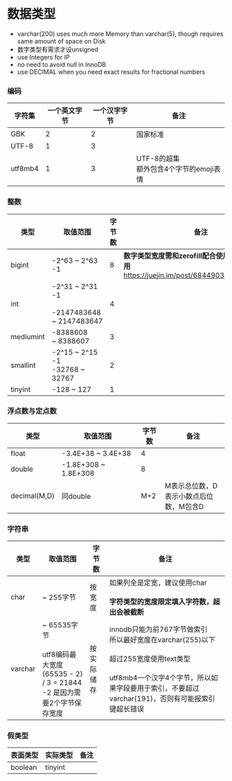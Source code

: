# 数据类型

- varchar(200) uses much more Memory than varchar(5), though requires same amount of space on Disk
- 数字类型有需求才设unsigned
- use Integers for IP
- no need to avoid null in InnoDB
- use DECIMAL when you need exact results for fractional numbers


### 编码
| 字符集 | 一个英文字节 | 一个汉字字节 | 备注 |
| --- | --- | --- | --- |
| GBK | 2 | 2 | 国家标准 |
| UTF-8 | 1 | 3 |  |
| utf8mb4 | 1 | 3 | UTF-8的超集<br />额外包含4个字节的emoji表情 |

### 整数
| 类型 | 取值范围 | 字节数 | 备注 |
| --- | --- | --- | --- |
| bigint | -2^63 ~ 2^63 -1 | 8 | **数字类型宽度需和zerofill配合使用，否则毫无作用**<br> https://juejin.im/post/6844903621289574414|
| int | -2^31 ~ 2^31 -1<br /><br />-2147483648 ~ 2147483647 | 4 |  |
| mediumint | -8388608 ~ 8388607 | 3 |  |
| smallint | -2^15 ~ 2^15 -1<br />-32768 ~ 32767 | 2 |  |
| tinyint | -128 ~ 127 | 1 |  |


### 浮点数与定点数

| 类型 | 取值范围 | 字节数 | 备注 |
| --- | --- | --- | --- |
| float | -3.4E+38 ~ 3.4E+38 | 4 |  |
| double | -1.8E+308 ~ 1.8E+308 | 8 |  |
| decimal(M,D) | 同double | M+2 | M表示总位数，D表示小数点后位数，M包含D |


### 字符串
| 类型 | 取值范围 | 字节数 | 备注 |
| --- | --- | --- | --- |
| char | ~ 255字节 | 按宽度 | 如果列全是定宽，建议使用char<br /><br />**字符类型的宽度限定填入字符数，超出会被截断** |
| varchar | ~ 65535字节<br /><br />utf8编码最大宽度<br />(65535 - 2) / 3 = 21844<br />-2 是因为需要2个字节保存宽度 | 按实际储存 | innodb只能为前767字节做索引<br />所以最好宽度在varchar(255)以下<br /><br />超过255宽度使用text类型<br /><br />utf8mb4一个汉字4个字节，所以如果字段要用于索引，不要超过 varchar(191)，否则有可能报索引键超长错误 |

### 假类型
| 表面类型 | 实际类型 | 备注 |
| --- | --- | --- |
| boolean | tinyint |  |


